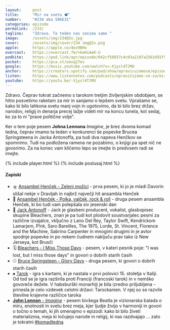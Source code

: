 ```yaml
---
layout: 	post
title:  	"Mir na svetu 🕊️"
number: 	"#234 aka S06E31"
categories:	epizode
permalink:	/233/
tagline: 	"Zdravo. Ta teden nas zanima samo "
image:		/assets/img/234@2x.jpg
cover:		/assets/img/cover/234 img@2x.png
apple:		https://apple.co/4ez9BHo
overcast:	https://overcast.fm/+beHiAeK-U
podkite:	https://pod.link/opr/episode/042cf50837c4c03a2107a2563d55f9cc
pocket:		https://pca.st/oevq27ev
google:		https://music.youtube.com/watch?v=-Xjysl4TJMU
anchor:		https://creators.spotify.com/pod/show/opravicujemose/episodes/Mir-na-svetu-e2r48ae
listen:		https://www.listennotes.com/podcasts/opravičujemo-se-za/mir-na-svetu-N5zJCDn3EdR/embed/
youtube:	https://youtu.be/-Xjysl4TJMU
---
```


Zdravo. Čeprav tokrat začnemo s tarokom tretjim življenjskim obdobjem, se hitro posvetimo raketam za mir in sanjamo o lepšem svetu. Vprašamo se, kako bi bilo lahkona svetu manj vojn in ugotovimo, da bi bilo brez držav, narodov, religij in denarja precej lažje videti mir na koncu tunela, kot sedaj, ko za to ni "prave politične volje". 

Ker o tem poje pesem **Johna Lennona** *Imagine*, je brez dvoma komad tedna, čeprav imamo ta teden v konkurenci še popevke Brucea Springsteena in Jacka Antonoffa, pa tudi dva napeva Henčkov se spomnimo. Tudi na podložena ramena ne pozabimo, o knjigi pa spet nič ne govorimo. Za na konec vam kličemo lepo se imejte in predvsem radi se imejte. 

{% include player.html %}
{% include poslusaj.html %}

<!--break-->

#### Zapiski

- 🛸 [Ansambel Henček - Zeleni možici](https://www.youtube.com/watch?v=aXApaiQbWgY) - prva pesem, ki jo je mladi Davorin slišal nekje v Dravljah in najbrž največji hit ansambla Henček 
- 🎸 [Ansambel Henček - Polka, valček, rock & roll](https://www.youtube.com/watch?v=1vxMKJdmxVM) - druga pesem ansambla Henček, ki bo tudi vam polepšala siv jesenski dan 
- 🥁 [Jack Antonoff](https://en.wikipedia.org/wiki/Jack_Antonoff) - Jack je glasbeni producent, vokalist, glasbopisec skupine Bleachers, znan je pa tudi kot plodovit soustvarjalec pesmi za različne izvajalce, vključno z Lano Del Rey, Taylor Swift, Kendrickom Lamarjem, P!nk, Saro Bareilles, The 1975, Lorde, St. Vincent, Florence and the Machine, Sabrino Carpenter in mnogimi drugimi in je avtor spodnje popevke in po nekem čudnem naključu prav tako iz New Jerseya, kot Brusči 
- 🗓️ [Bleachers - I Miss Those Days](https://www.youtube.com/watch?v=qQy12GH1Fl4) - pesem, v kateri pesnik poje: "I was lost, but I miss those days" in govori o dobrih starih časih 
- ⚾️ [Bruce Springsteen - Glory Days](https://www.youtube.com/watch?v=6vQpW9XRiyM) - druga pesem, ki govori o dobrih starih časih 
- ♠️ [Tarok](https://sl.wikipedia.org/wiki/Tarok) - igra s kartami, ki je nastala v prvi polovici 15. stoletja v Italiji. Od tod se je igra razširila proti Franciji (francoski tarok) in v nemško govoreče dežele. V habsburški monarhiji je bila izredno priljubljena - prinesla je celo vzdevek celotni državi: Tarockanien. V njej so se razvile številne krajevne različice taroka 
- [**John Lennon** - _Imagine_](https://en.wikipedia.org/wiki/Imagine_(song)) - pesem bivšega Beatla je vizionarska balada o miru, enotnosti in svetu brez meja, kjer ljudje živijo v harmoniji in govori o točno o temah, ki jih omenajmo v epizodi: kako bi bilo živeti materializma, meja ki ločujejo narode in religij, ki nas razdvajajo ... zato je tokratni [#komadtedna](https://x.com/search?q=%23komadtedna&src=typed_query&f=live) 